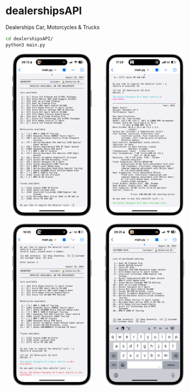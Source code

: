 # dealershipsAPI
Dealerships Car, Motorcycles &amp; Trucks

```sh
cd dealershipsAPI/
python3 main.py
```

<p align="center">
  <img src="./frames/home.PNG" style="border-radius:6px" width="43%" alt="initial page">
&nbsp; &nbsp; &nbsp; &nbsp;
  <img src="./frames/available.png" style="border-radius:6px" width="43%" alt="vehicle buyed">
</p>
<p align="center">
  <img src="./frames/notavailable.png" style="border-radius:6px" width="43%" alt="vehicle not available">
&nbsp; &nbsp; &nbsp; &nbsp;
  <img src="./frames/data.PNG" style="border-radius:6px" width="43%" alt="customer data">
</p>
<!-- <p align="center">
  <img src="./images/gibraltar_europe.png" style="border-radius:6px", width="43% alt="gibraltar chart">
&nbsp; &nbsp; &nbsp; &nbsp;
  <img src="./images/pie_asian_continent.png" style="border-radius:6px", width="45% alt="asian_continent chart">
</p> -->
